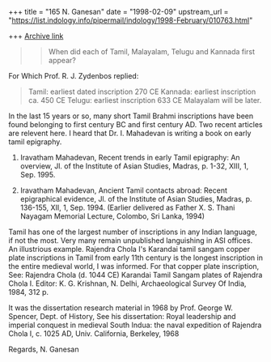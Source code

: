 +++
title = "165 N. Ganesan"
date = "1998-02-09"
upstream_url = "https://list.indology.info/pipermail/indology/1998-February/010763.html"

+++
[Archive link](https://list.indology.info/pipermail/indology/1998-February/010763.html)

>> When did each of Tamil, Malayalam, Telugu and Kannada first appear?

For Which Prof. R. J. Zydenbos replied:
>Tamil: earliest dated inscription 270 CE
>Kannada: earliest inscription ca. 450 CE
>Telugu: earliest inscription 633 CE
>Malayalam will be later.

In the last 15 years or so, many short Tamil Brahmi inscriptions
have been found belonging to first century BC and first century AD.
Two recent articles are relevent here.
I heard that Dr. I. Mahadevan is writing a book on early
tamil epigraphy.

1) Iravatham Mahadevan,
Recent trends in early Tamil epigraphy: An overview,
Jl. of the Institute of Asian Studies, Madras,
p. 1-32, XIII, 1, Sep. 1995.

2) Iravatham Mahadevan,
Ancient Tamil contacts abroad: Recent epigraphical evidence,
Jl. of the Institute of Asian Studies, Madras,
p. 136-155, XII, 1, Sep. 1994.
 (Earlier delivered as Father X. S. Thani Nayagam Memorial Lecture,
Colombo, Sri Lanka, 1994)

Tamil has one of the largest number of
inscriptions in any Indian language, if not the most.
Very many remain unpublished languishing in ASI offices.
An illustrious example.
Rajendra Chola I's Karandai tamil sangam copper plate
inscriptions in Tamil from early 11th century is the
longest inscription in the entire medieval world,
I was informed. For that copper plate inscription,
See:
Rajendra Chola (d. 1044 CE)
Karandai Tamil Sangam plates of Rajendra Chola I.
Editor: K. G. Krishnan,
N. Delhi, Archaeological Survey Of India, 1984, 312 p.

It was the dissertation research material in 1968 by
Prof. George W. Spencer, Dept. of History,
See his dissertation:
Royal leadership and imperial conquest in medieval South Indua: the
naval expedition of Rajendra Chola I, c. 1025 AD,
Univ. California, Berkeley, 1968

Regards,
N. Ganesan



